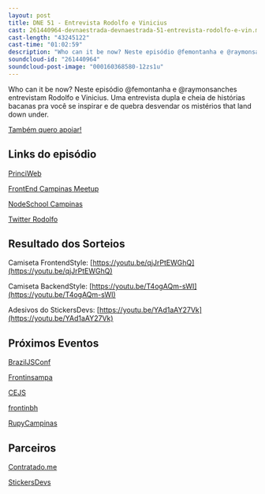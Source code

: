 ```yaml
---
layout: post
title: DNE 51 - Entrevista Rodolfo e Vinicius
cast: 261440964-devnaestrada-devnaestrada-51-entrevista-rodolfo-e-vin.mp3
cast-length: "43245122"
cast-time: "01:02:59"
description: "Who can it be now? Neste episódio @femontanha e @raymonsanches entrevistam Rodolfo e Vinicius. Uma entrevista dupla e cheia de histórias bacanas pra você se inspirar e de quebra desvendar os mistérios that land down under."
soundcloud-id: "261440964"
soundcloud-post-image: "000160368580-12zs1u"
---
```


Who can it be now? Neste episódio @femontanha e @raymonsanches entrevistam Rodolfo e Vinicius. Uma entrevista dupla e cheia de histórias bacanas pra você se inspirar e de quebra desvendar os mistérios that land down under.

<a href="http://www.apoia.se/devnaestrada" class="btn">
  Também quero apoiar!
</a>

<h2>Links do episódio</h2>

[PrinciWeb](http://www.princiweb.com.br/)

[FrontEnd Campinas Meetup](http://www.meetup.com/pt-BR/Campinas-Front-End-Meetup/)

[NodeSchool Campinas](http://nodeschool.io/campinas/)

[Twitter Rodolfo](https://twitter.com/rodolfoprr)

<h2>Resultado dos Sorteios</h2>

Camiseta FrontendStyle: [https://youtu.be/qjJrPtEWGhQ](https://youtu.be/qjJrPtEWGhQ)

Camiseta BackendStyle: [https://youtu.be/T4ogAQm-sWI](https://youtu.be/T4ogAQm-sWI)

Adesivos do StickersDevs: [https://youtu.be/YAd1aAY27Vk](https://youtu.be/YAd1aAY27Vk)

<h2>Próximos Eventos</h2>

[BrazilJSConf](https://braziljs.org/conf)

[Frontinsampa](http://frontinsampa.com.br/)

[CEJS](http://www.cejs.com.br/)

[frontinbh](http://frontinbh.com.br/)

[RupyCampinas](http://campinas.rupy.com.br/)

<h2>Parceiros</h2>

[Contratado.me](https://contratado.me)

[StickersDevs](https://www.stickersdevs.com.br)
